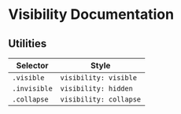 # Visibility Documentation

## Utilities

| Selector     | Style                  |
| ------------ | ---------------------- |
| `.visible`   | `visibility: visible`  |
| `.invisible` | `visibility: hidden`   |
| `.collapse`  | `visibility: collapse` |
